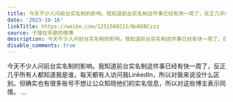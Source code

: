 ```yaml
---
title: 今天不少人问前台实名制的影响。我知道前台实名制这件事已经有快一周了，反正几乎所有人都知道我是谁，每天都有人访问我LinkedIn，所以对我来说没什么区别。但确...
date: '2023-10-16'
linkTitle: https://weibo.com/1251560221/No6DBCzzz
source: 子陵在听歌的微博
description: 今天不少人问前台实名制的影响。我知道前台实名制这件事已经有快一周了，反正几乎所有人都知道我是谁，每天都有人访问我LinkedIn，所以对我来说没什么区别。但确实也有很多账号不想让公众知晓他们的实名信息，所以对这些博主表示同情。  ...
disable_comments: true
---
```

今天不少人问前台实名制的影响。我知道前台实名制这件事已经有快一周了，反正几乎所有人都知道我是谁，每天都有人访问我LinkedIn，所以对我来说没什么区别。但确实也有很多账号不想让公众知晓他们的实名信息，所以对这些博主表示同情。  ...